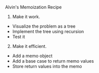 Alvin's Memoization Recipe
1. Make it work.
* Visualize the problem as a tree
* Implement the tree using recursion
* Test it
2. Make it efficient.
* Add a memo object
* Add a base case to return memo values
* Store return values into the memo